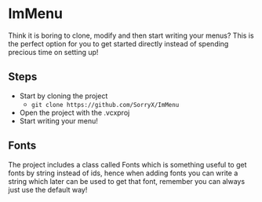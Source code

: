 # ImMenu
Think it is boring to clone, modify and then start writing your menus? This is the perfect option for you to get started directly instead of spending precious time on setting up!

## Steps

- Start by cloning the project
  - ```git clone https://github.com/SorryX/ImMenu```
- Open the project with the .vcxproj
- Start writing your menu!

## Fonts

The project includes a class called Fonts which is something useful to get fonts by string instead of ids, hence when adding fonts you can write a string
which later can be used to get that font, remember you can always just use the default way!
